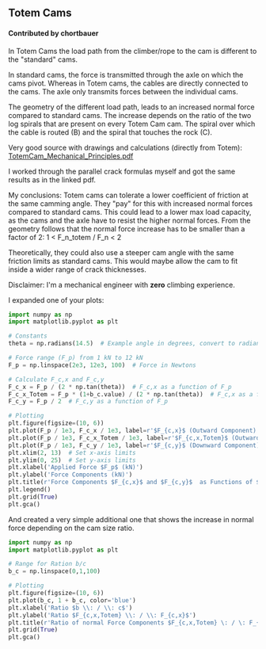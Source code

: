 ## Totem Cams

#### Contributed by chortbauer 

In Totem Cams the load path from the climber/rope to the cam is different to the "standard" cams.

In standard cams, the force is transmitted through the axle on which the cams pivot.
Whereas in Totem cams, the cables are directly connected to the cams. The axle only transmits forces between the individual cams.

The geometry of the different load path, leads to an increased normal force compared to standard cams. The increase depends on the ratio of the two log spirals that are present on every Totem Cam cam. The spiral over which the cable is routed (B) and the spiral that touches the rock (C).

Very good source with drawings and calculations (directly from Totem): [TotemCam_Mechanical_Principles.pdf]([url](https://www.totemmt.com/wp-content/uploads/2018/09/TotemCam_Mechanical_Principles.pdf))

I worked through the parallel crack formulas myself and got the same results as in the linked pdf. 

My conclusions:
Totem cams can tolerate a lower coefficient of friction at the same camming angle. 
They "pay" for this with increased normal forces compared to standard cams. This could lead to a lower max load capacity, as the cams and the axle have to resist the higher normal forces.
From the geometry follows that the normal force increase has to be smaller than a factor of 2: 1 < F_n_totem / F_n < 2

Theoretically, they could also use a steeper cam angle with the same friction limits as standard cams. This would maybe allow the cam to fit inside a wider range of crack thicknesses.

Disclaimer: I'm a mechanical engineer with **zero** climbing experience.

I expanded one of your plots:
```python
import numpy as np
import matplotlib.pyplot as plt

# Constants
theta = np.radians(14.5)  # Example angle in degrees, convert to radians

# Force range (F_p) from 1 kN to 12 kN
F_p = np.linspace(2e3, 12e3, 100)  # Force in Newtons

# Calculate F_c,x and F_c,y
F_c_x = F_p / (2 * np.tan(theta))  # F_c,x as a function of F_p
F_c_x_Totem = F_p * (1+b_c.value) / (2 * np.tan(theta))  # F_c,x as a function of F_p
F_c_y = F_p / 2  # F_c,y as a function of F_p

# Plotting
plt.figure(figsize=(10, 6))
plt.plot(F_p / 1e3, F_c_x / 1e3, label=r'$F_{c,x}$ (Outward Component)', color='blue')
plt.plot(F_p / 1e3, F_c_x_Totem / 1e3, label=r'$F_{c,x,Totem}$ (Outward Component) $b/c = 0.6$', color='green')
plt.plot(F_p / 1e3, F_c_y / 1e3, label=r'$F_{c,y}$ (Downward Component)', color='orange')
plt.xlim(2, 13)  # Set x-axis limits 
plt.ylim(0, 25)  # Set y-axis limits 
plt.xlabel('Applied Force $F_p$ (kN)')
plt.ylabel('Force Components (kN)')
plt.title(r'Force Components $F_{c,x}$ and $F_{c,y}$  as Functions of $F_p$ for $\theta = 14.5^\circ$')
plt.legend()
plt.grid(True)
plt.gca()
```

And created a very simple additional one that shows the increase in normal force depending on the cam size ratio.
```python
import numpy as np
import matplotlib.pyplot as plt

# Range for Ration b/c
b_c = np.linspace(0,1,100)

# Plotting
plt.figure(figsize=(10, 6))
plt.plot(b_c, 1 + b_c, color='blue')
plt.xlabel('Ratio $b \\: / \\: c$')
plt.ylabel('Ratio $F_{c,x,Totem} \\: / \\: F_{c,x}$')
plt.title(r'Ratio of normal Force Components $F_{c,x,Totem} \: / \: F_{c,x}$  as a Functions of Totem Cam Ratio $b \: / \: c$')
plt.grid(True)
plt.gca()
```
